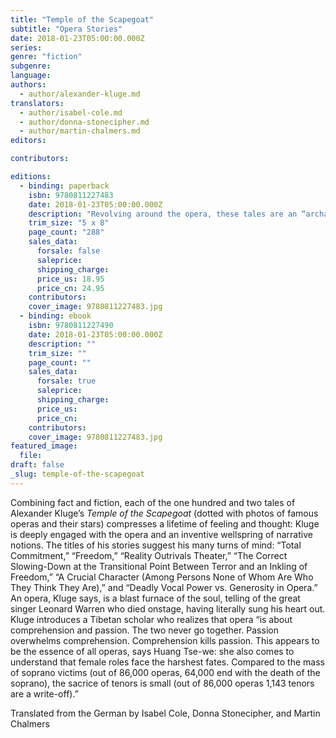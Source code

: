 ```yaml
---
title: "Temple of the Scapegoat"
subtitle: "Opera Stories"
date: 2018-01-23T05:00:00.000Z
series:
genre: "fiction"
subgenre:
language:
authors:
  - author/alexander-kluge.md
translators:
  - author/isabel-cole.md
  - author/donna-stonecipher.md
  - author/martin-chalmers.md
editors:

contributors:

editions:
  - binding: paperback
    isbn: 9780811227483
    date: 2018-01-23T05:00:00.000Z
    description: "Revolving around the opera, these tales are an “archaeological excavation of the slag-heaps of our collective existence” W. G. Sebald "
    trim_size: "5 x 8"
    page_count: "288"
    sales_data:
      forsale: false
      saleprice:
      shipping_charge:
      price_us: 18.95
      price_cn: 24.95
    contributors:
    cover_image: 9780811227483.jpg
  - binding: ebook
    isbn: 9780811227490
    date: 2018-01-23T05:00:00.000Z
    description: ""
    trim_size: ""
    page_count: ""
    sales_data:
      forsale: true
      saleprice:
      shipping_charge:
      price_us:
      price_cn:
    contributors:
    cover_image: 9780811227483.jpg
featured_image:
  file:
draft: false
_slug: temple-of-the-scapegoat
---
```


Combining fact and fiction, each of the one hundred and two tales of Alexander Kluge’s _Temple of the Scapegoat_ (dotted with photos of famous operas and their stars) compresses a lifetime of feeling and thought: Kluge is deeply engaged with the opera and an inventive wellspring of narrative notions. The titles of his stories suggest his many turns of mind: “Total Commitment,” “Freedom,” “Reality Outrivals Theater,” “The Correct Slowing-Down at the Transitional Point Between Terror and an Inkling of Freedom,” “A Crucial Character (Among Persons None of Whom Are Who They Think They Are),” and “Deadly Vocal Power vs. Generosity in Opera.” An opera, Kluge says, is a blast furnace of the soul, telling of the great singer Leonard Warren who died onstage, having literally sung his heart out. Kluge introduces a Tibetan scholar who realizes that opera “is about comprehension and passion. The two never go together. Passion overwhelms comprehension. Comprehension kills passion. This appears to be the essence of all operas, says Huang Tse-we: she also comes to understand that female roles face the harshest fates. Compared to the mass of soprano victims (out of 86,000 operas, 64,000 end with the death of the soprano), the sacrice of tenors is small (out of 86,000 operas 1,143 tenors are a write-off).”

Translated from the German by Isabel Cole, Donna Stonecipher, and Martin Chalmers
